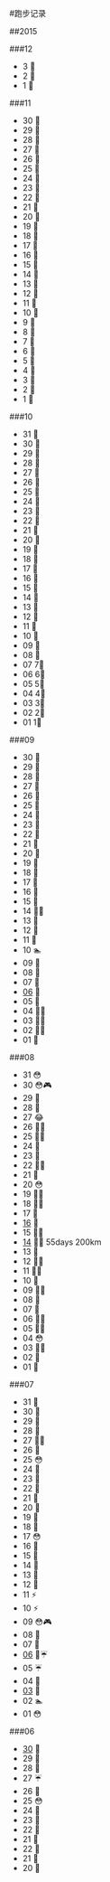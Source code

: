 #跑步记录


##2015

###12
* 3 💪
* 2 🙇
* 1 🙇

###11
* 30 🙇
* 29 🙇
* 28 🙇
* 27 🙇
* 26 🙇
* 25 🙇
* 24 💪
* 23 🙇
* 22 🙇
* 21 💪
* 20 💪
* 19 💪
* 18 💪
* 17 🙇
* 16 💪
* 15 🙇
* 14 🙇
* 13 💪
* 12 🙇
* 11 💪
* 10 💪
* 9 💪
* 8 💪
* 7 💪
* 6 🙇
* 5 🙇
* 4 💪
* 3 💪
* 2 💪
* 1 💪

###10
* 31 💪
* 30 💪
* 29 💪
* 28 💪
* 27 💪
* 26 💊
* 25 💊
* 24 🙇
* 23 🙇
* 22 🙇
* 21 🙇
* 20 💪
* 19 💪
* 18 💪
* 17 💪
* 16 💪
* 15 💪
* 14 💪
* 13 💪
* 12 💪
* 11 💪
* 10 💪
* 09 💪
* 08 💪
* 07 7⃣️
* 06 6⃣️
* 05 5⃣️
* 04 4⃣️ 
* 03 3⃣️ 
* 02 2⃣️ 
* 01 1⃣️

###09
* 30 🙇
* 29 🙇
* 28 💊
* 27 🙇
* 26 💪
* 25 💪
* 24 💪
* 23 🙇
* 22 💪
* 21 🙇
* 20 💪
* 19 💪
* 18 💪
* 17 💪
* 16 💪
* 15 💪
* 14 🏃💪
* 13 🙇
* 12 🙇
* 11 🙇
* 10 🏊
* 09 🙇
* 08 🙇
* 07 🙇
* [06](posts/201509/06.md) 🙇
* 05 💪
* 04 🏃💪
* 03 🏃💪
* 02 🏃💪
* 01 💪


###08
* 31 😳
* 30 😳🎮
* 29 💪
* 28 💪
* 27 😂 
* 26 🏃💪 
* 25 🏃💪 
* 24 💪
* 23 💪
* 22 🏃💪 
* 21 💪
* 20 😳 
* 19 🏃💪 
* 18 🏃💪 
* 17 🙇
* [16](posts/201508/16.md) 🍷
* 15 🏃💪 
* [14](posts/201508/14.md) 🏃💪 55days 200km
* 13 🏃
* 12 🏃💪
* 11 🏃💪
* 10 🏃
* 09 🏃💪
* 08 💪
* 07 💪
* 06 🏃💪
* 05 🏃💪
* 04 😳
* 03 🏃💪
* 02 💪
* 01 💪

###07

* 31 🏃
* 30 💪
* 29 🏃
* 28 🏃
* 27 🏃🏃
* 26 💪
* 25 😳
* 24 🏃
* 23 🏃
* 22 🏃
* 21 🏃
* 20 🏃
* 19 🏃
* 18 🏃
* 17 😳
* 16 🏃
* 15 🏃
* 14 🏃
* 13 🏃
* 12 🏃
* 11 ⚡️
* 10 ⚡️
* 09 😳🎮
* 08 🏃
* 07 🏃
* [06](posts/201507/06.md) 🏃☔️
* 05 ☔️
* 04 🏃
* [03](posts/201507/03.md) 🏃
* 02 🏊
* 01 😳

###06

* [30](posts/201506/30.md) 🍷
* 29 🏃
* 28 🏃
* 27 ☔️
* 26 🏃
* 25 😳
* 24 🏃
* 23 🏃
* 22 🏃
* 21 🏃
* 22 🏃
* 21 🏃
* 20 🏃
